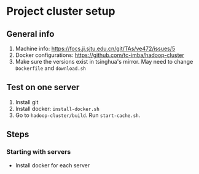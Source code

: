# Project cluster setup
## General info
1. Machine info: https://focs.ji.sjtu.edu.cn/git/TAs/ve472/issues/5
2. Docker configurations: https://github.com/tc-imba/hadoop-cluster
3. Make sure the versions exist in tsinghua's mirror. May need to change `Dockerfile` and `download.sh`

## Test on one server
1. Install git
2. Install docker: `install-docker.sh`
3. Go to `hadoop-cluster/build`. Run `start-cache.sh`.

## Steps
### Starting with servers
- Install docker for each server
